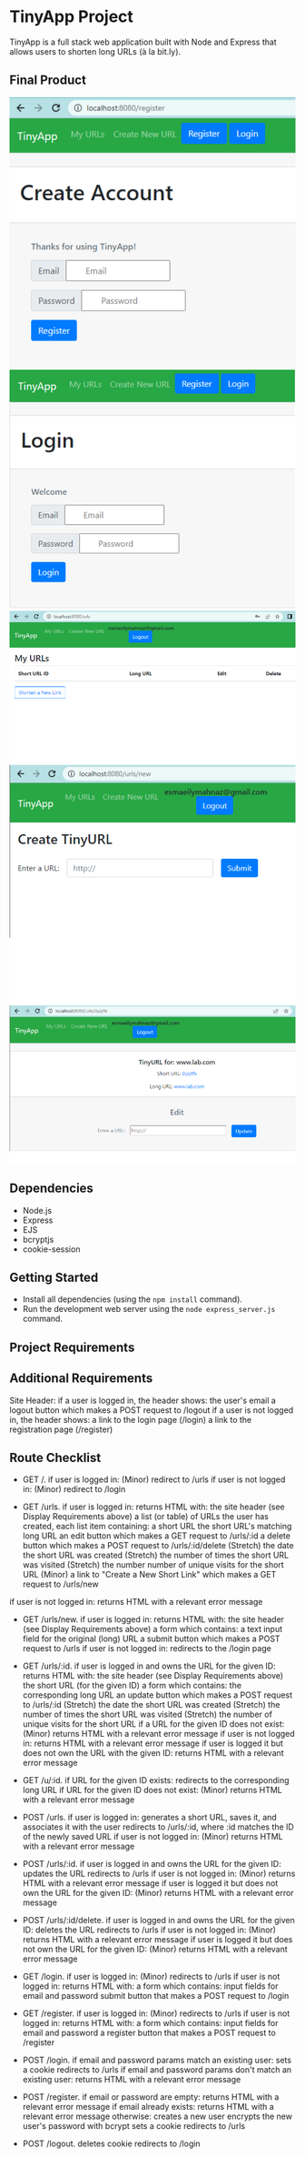 # TinyApp Project

TinyApp is a full stack web application built with Node and Express that allows users to shorten long URLs (à la bit.ly).

## Final Product

!["Register Page"](https://github.com/MahnazEs/tinyapp/blob/master/docs/register_page.png?raw=true)
!["Login Page"](https://github.com/MahnazEs/tinyapp/blob/master/docs/login_page.png?raw=true)
!["Main Page"](https://github.com/MahnazEs/tinyapp/blob/master/docs/urls_main_page.png?raw=true)
!["New Url Page"](https://github.com/MahnazEs/tinyapp/blob/master/docs/urls_new_page.png?raw=true)
!["Edit Url Page"](https://github.com/MahnazEs/tinyapp/blob/master/docs/urls_edit_page.png?raw=true)

## Dependencies

- Node.js
- Express
- EJS
- bcryptjs
- cookie-session

## Getting Started

- Install all dependencies (using the `npm install` command).
- Run the development web server using the `node express_server.js` command.


## Project Requirements

## Additional Requirements
Site Header:
if a user is logged in, the header shows:
the user's email
a logout button which makes a POST request to /logout
if a user is not logged in, the header shows:
a link to the login page (/login)
a link to the registration page (/register)


## Route Checklist

- GET /.
if user is logged in:
(Minor) redirect to /urls
if user is not logged in:
(Minor) redirect to /login

- GET /urls.
if user is logged in:
returns HTML with:
the site header (see Display Requirements above)
a list (or table) of URLs the user has created, each list item containing:
a short URL
the short URL's matching long URL
an edit button which makes a GET request to /urls/:id
a delete button which makes a POST request to /urls/:id/delete
(Stretch) the date the short URL was created
(Stretch) the number of times the short URL was visited
(Stretch) the number number of unique visits for the short URL
(Minor) a link to "Create a New Short Link" which makes a GET request to /urls/new

if user is not logged in:
returns HTML with a relevant error message

- GET /urls/new.
if user is logged in:
returns HTML with:
the site header (see Display Requirements above)
a form which contains:
a text input field for the original (long) URL
a submit button which makes a POST request to /urls
if user is not logged in:
redirects to the /login page

- GET /urls/:id.
if user is logged in and owns the URL for the given ID:
returns HTML with:
the site header (see Display Requirements above)
the short URL (for the given ID)
a form which contains:
the corresponding long URL
an update button which makes a POST request to /urls/:id
(Stretch) the date the short URL was created
(Stretch) the number of times the short URL was visited
(Stretch) the number of unique visits for the short URL
if a URL for the given ID does not exist:
(Minor) returns HTML with a relevant error message
if user is not logged in:
returns HTML with a relevant error message
if user is logged it but does not own the URL with the given ID:
returns HTML with a relevant error message

- GET /u/:id.
if URL for the given ID exists:
redirects to the corresponding long URL
if URL for the given ID does not exist:
(Minor) returns HTML with a relevant error message

- POST /urls.
if user is logged in:
generates a short URL, saves it, and associates it with the user
redirects to /urls/:id, where :id matches the ID of the newly saved URL
if user is not logged in:
(Minor) returns HTML with a relevant error message

- POST /urls/:id.
if user is logged in and owns the URL for the given ID:
updates the URL
redirects to /urls
if user is not logged in:
(Minor) returns HTML with a relevant error message
if user is logged it but does not own the URL for the given ID:
(Minor) returns HTML with a relevant error message

- POST /urls/:id/delete.
if user is logged in and owns the URL for the given ID:
deletes the URL
redirects to /urls
if user is not logged in:
(Minor) returns HTML with a relevant error message
if user is logged it but does not own the URL for the given ID:
(Minor) returns HTML with a relevant error message

- GET /login.
if user is logged in:
(Minor) redirects to /urls
if user is not logged in:
returns HTML with:
a form which contains:
input fields for email and password
submit button that makes a POST request to /login

- GET /register.
if user is logged in:
(Minor) redirects to /urls
if user is not logged in:
returns HTML with:
a form which contains:
input fields for email and password
a register button that makes a POST request to /register

- POST /login.
if email and password params match an existing user:
sets a cookie
redirects to /urls
if email and password params don't match an existing user:
returns HTML with a relevant error message

- POST /register.
if email or password are empty:
returns HTML with a relevant error message
if email already exists:
returns HTML with a relevant error message
otherwise:
creates a new user
encrypts the new user's password with bcrypt
sets a cookie
redirects to /urls

- POST /logout.
deletes cookie
redirects to /login
